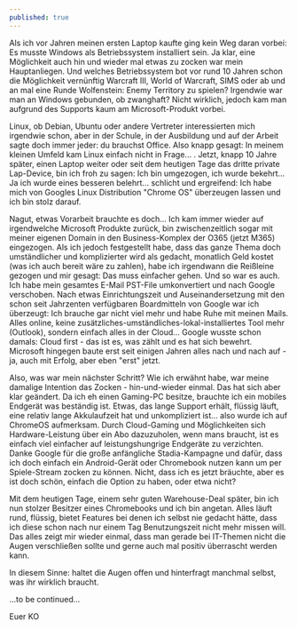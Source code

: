 ```yaml
---
published: true
---
```

Als ich vor Jahren meinen ersten Laptop kaufte ging kein Weg daran vorbei: Es musste Windows als Betriebssystem installiert sein. Ja klar, eine Möglichkeit auch hin und wieder mal etwas zu zocken war mein Hauptanliegen. Und welches Betriebssystem bot vor rund 10 Jahren schon die Möglichkeit vernünftig Warcraft III, World of Warcraft, SIMS oder ab und an mal eine Runde Wolfenstein: Enemy Territory zu spielen? Irgendwie war man an Windows gebunden, ob zwanghaft? Nicht wirklich, jedoch kam man aufgrund des Supports kaum am Microsoft-Produkt vorbei.

Linux, ob Debian, Ubuntu oder andere Vertreter interessierten mich irgendwie schon, aber in der Schule, in der Ausbildung und auf der Arbeit sagte doch immer jeder: du brauchst Office. Also knapp gesagt: In meinem kleinen Umfeld kam Linux einfach nicht in Frage... . Jetzt, knapp 10 Jahre später, einen Laptop weiter oder seit dem  heutigen Tage das dritte private Lap-Device, bin ich froh zu sagen: Ich bin umgezogen, ich wurde bekehrt... Ja ich wurde eines besseren belehrt... schlicht und ergreifend: Ich habe mich von Googles Linux Distribution "Chrome OS" überzeugen lassen und ich bin stolz darauf.

Nagut, etwas Vorarbeit brauchte es doch... Ich kam immer wieder auf irgendwelche Microsoft Produkte zurück, bin zwischenzeitlich sogar mit meiner eigenen Domain in den Business-Komplex der O365 (jetzt M365) eingezogen. Als ich jedoch festgestellt habe, dass das ganze Thema doch umständlicher und komplizierter wird als gedacht, monatlich Geld kostet (was ich auch bereit wäre zu zahlen), habe ich irgendwann die Reißleine gezogen und mir gesagt: Das muss einfacher gehen. Und so war es auch. Ich habe mein gesamtes E-Mail PST-File umkonvertiert und nach Google verschoben. Nach etwas Einrichtungszeit und Auseinandersetzung mit den schon seit Jahrzenten verfügbaren Boardmitteln von Google war ich überzeugt: Ich brauche gar nicht viel mehr und habe Ruhe mit meinen Mails. Alles online, keine zusätzliches-umständliches-lokal-installiertes Tool mehr (Outlook), sondern einfach alles in der Cloud... Google wusste schon damals: Cloud first - das ist es, was zählt und es hat sich bewehrt. Microsoft hingegen baute erst seit einigen Jahren alles nach und nach auf - ja, auch mit Erfolg, aber eben "erst" jetzt.

Also, was war mein nächster Schritt? Wie ich erwähnt habe, war meine damalige Intention das Zocken - hin-und-wieder einmal. Das hat sich aber klar geändert. Da ich eh einen Gaming-PC besitze, brauchte ich ein mobiles Endgerät was beständig ist. Etwas, das lange Support erhält, flüssig läuft, eine relativ lange Akkulaufzeit hat und unkompliziert ist... also wurde ich auf ChromeOS aufmerksam. Durch Cloud-Gaming und Möglichkeiten sich Hardware-Leistung über ein Abo dazuzuholen, wenn mans braucht, ist es einfach viel einfacher auf leistungshungrige Endgeräte zu verzichten. Danke Google für die große anfängliche Stadia-Kampagne und dafür, dass ich doch einfach ein Android-Gerät oder Chromebook nutzen kann um per Spiele-Stream zocken zu können. Nicht, dass ich es jetzt bräuchte, aber es ist doch schön, einfach die Option zu haben, oder etwa nicht?

Mit dem heutigen Tage, einem sehr guten Warehouse-Deal später, bin ich nun stolzer Besitzer eines Chromebooks und ich bin angetan. Alles läuft rund, flüssig, bietet Features bei denen ich selbst nie gedacht hätte, dass ich diese schon nach nur einem Tag Benutzungszeit nicht mehr missen will. Das alles zeigt mir wieder einmal, dass man gerade bei IT-Themen nicht die Augen verschließen sollte und gerne auch mal positiv überrascht werden kann. 

In diesem Sinne: haltet die Augen offen und hinterfragt manchmal selbst, was ihr wirklich braucht.

...to be continued...

Euer KO
